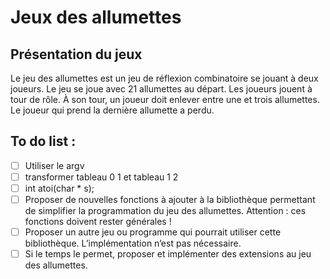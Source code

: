 # Jeux des allumettes
<!-- presentation du jeux -->
## Présentation du jeux
Le jeu des allumettes est un jeu de réflexion combinatoire se jouant à deux joueurs. Le jeu se joue avec 21 allumettes au départ. Les joueurs jouent à tour de rôle. À son tour, un joueur doit enlever entre une et trois allumettes. Le joueur qui prend la dernière allumette a perdu.
## To do list :
- [ ] Utiliser le argv
- [ ] transformer tableau 0 1 et tableau 1 2
- [ ] int atoi(char * s);
- [ ]  Proposer de nouvelles fonctions à ajouter à la bibliothèque permettant de simplifier la programmation du jeu des allumettes. Attention : ces fonctions doivent rester générales !
- [ ] Proposer un autre jeu ou programme qui pourrait utiliser cette bibliothèque. L’implémentation n’est pas nécessaire.
- [ ] Si le temps le permet, proposer et implémenter des extensions au jeu des allumettes.
